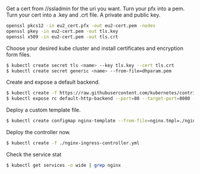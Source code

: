 Get a cert from //ssladmin for the uri you want.
Turn your pfx into a pem. Turn your cert into a .key and .crt file. A private and public key.

```bash
openssl pkcs12 -in eu2_cert.pfx -out eu2-cert.pem -nodes
openssl pkey -in eu2-cert.pem -out tls.key
openssl x509 -in eu2-cert.pem -out tls.crt
```

Choose your desired kube cluster and install certificates and encryption form files.

```bash
$ kubectl create secret tls <name> --key tls.key --cert tls.crt
$ kubectl create secret generic <name> --from-file=dhparam.pem
```

Create and expose a default backend.
```bash
$ kubectl create -f https://raw.githubusercontent.com/kubernetes/contrib/master/ingress/controllers/nginx/examples/default-backend.yaml
$ kubectl expose rc default-http-backend --port=80 --target-port=8080 --name=default-http-backend
```

Deploy a custom template file.
```bash
$ kubectl create configmap nginx-template --from-file=nginx.tmpl=./nginx.tmpl
```

Deploy the controller now.
```bash
$ kubectl create -f ./nginx-ingress-controller.yml
```

Check the service stat
```bash
$ kubectl get services -o wide | grep nginx
```
